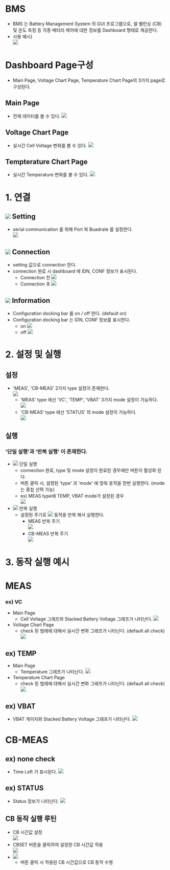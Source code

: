 # BMS
* BMS 는 Battery Management System 의 GUI 프로그램으로, 셀 밸런싱 (CB) 및 온도 측정 등 각종 배터리 제어에 대한 정보를 Dashboard 형태로 제공한다.
* 사용 예시)    
 ![](./images/bms_example.gif)

# Dashboard Page구성
* Main Page, Voltage Chart Page, Temperature Chart Page의 3가지 page로 구성된다.
## Main Page
  * 전체 데이터를 볼 수 있다.
  ![](./images/main.png)

## Voltage Chart Page
  * 실시간 Cell Voltage 변화를 볼 수 있다.
  ![](./images/voltage_chart.png)

## Tempterature Chart Page
  * 실시간 Temperature 변화를 볼 수 있다.
  ![](./images/temperature_chart.png)

# 1. 연결
## ![](./images/setting.png) Setting
* serial communication 를 위해 Port 와 Buadrate 를 설정한다.  
  ![](./images/setting_dlg.png)

## ![](./images/connection.png) Connection
* setting 값으로 connection 한다. 
* connection 완료 시 dashboard 에 IDN, CONF 정보가 표시된다.  
  * Connection 전
    ![](./images/main_no_connected.png)
  * Connection 후
    ![](./images/init_connection.png)

## ![](./images/information.png) Information
* Configuration docking bar 를 on / off 한다. (default on)
* Configuration docking bar 는 IDN, CONF 정보를 표시한다.
  * on
    ![](./images/init_connection.png)
  * off
    ![](./images/init_connection_no_dock.png)

# 2. 설정 및 실행
## 설정
* 'MEAS', 'CB-MEAS' 2가지 type 설정이 존재한다.  
  ![](./images/meas_mode.png)  
  * 'MEAS' type 에선 'VC', 'TEMP', 'VBAT' 3가지 mode 설정이 가능하다.  
    ![](./images/meas_type.png)   
  * 'CB-MEAS' type 에선 'STATUS' 의 mode 설정이 가능하다.  
    ![](./images/cb_meas_type.png)
## 실행
### '단일 실행'과 '반복 실행' 이 존재한다.
* ![](./images/meas_single.png) 단일 실행
  * connection 완료, type 및 mode 설정이 완료된 경우에만 버튼이 활성화 된다.
  * 버튼 클릭 시, 설정된 'type' 과 'mode' 에 맞춰 동작을 한번 실행한다. (mode 는 중첩 선택 가능)
  * ex) MEAS type에 TEMP, VBAT mode가 설정된 경우  
    ![](./images/meas_temp_vbat.png)
* ![](./images/meas_repeat.png) 반복 실행
  * 설정된 주기로 ![](./images/meas_single.png) 동작을 반복 해서 실행한다.
      * MEAS 반복 주기  
      ![](./images/meas_combo.png)
      * CB-MEAS 반복 주기  
      ![](./images/cb_meas_combo.png)

# 3. 동작 실행 예시
# MEAS
### ex) VC
  * Main Page
    * Cell Voltage 그래프와 Stacked Battery Voltage 그래프가 나타난다.
    ![](./images/meas_vc_main.png)
  * Voltage Chart Page
    * check 된 범례에 대해서 실시간 변화 그래프가 나타난다. (default all check)
    ![](./images/voltage_chart.png)


## ex) TEMP
  * Main Page
    * Temperature 그래프가 나타난다.
    ![](./images/meas_temp_main.png)
  * Temperature Chart Page
    * check 된 범례에 대해서 실시간 변화 그래프가 나타난다. (default all check)
    ![](./images/temperature_chart.png)

## ex) VBAT
  * VBAT 게이지와 Stacked Battery Voltage 그래프가 나타난다.
    ![](./images/meas_vbat.png)

# CB-MEAS
## ex) none check
  * Time Left 가 표시된다.
    ![](./images/cbtime.png)
## ex) STATUS
  * Status 정보가 나타난다.
    ![](./images/cb_meas_status.png)

## CB 동작 실행 루틴
  * CB 시간값 설정  
  ![](./images/cbset_combo.png)
  * CBSET 버튼을 클릭하여 설정한 CB 시간값 적용  
    ![](./images/cbset.png)
  * ![](./images/cb_start.png)
    * 버튼 클릭 시 적용된 CB 시간값으로 CB 동작 수행
